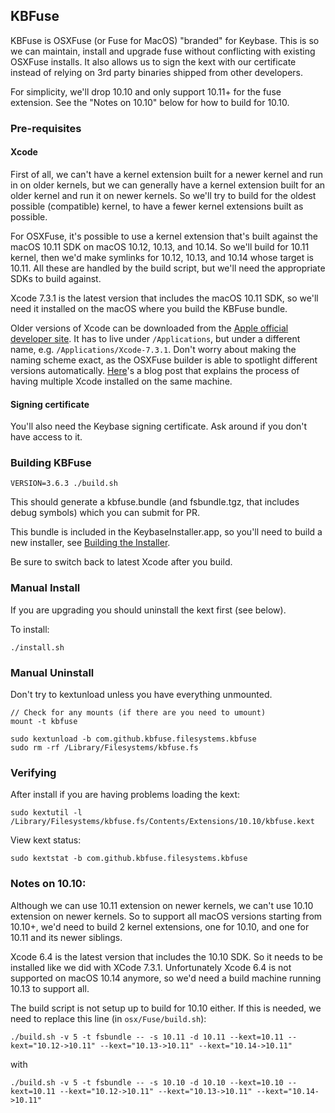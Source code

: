 ## KBFuse

KBFuse is OSXFuse (or Fuse for MacOS) "branded" for Keybase. This is so we can maintain, install and upgrade fuse without
conflicting with existing OSXFuse installs. It also allows us to sign the kext with our certificate instead
of relying on 3rd party binaries shipped from other developers.

For simplicity, we'll drop 10.10 and only support 10.11+ for the fuse
extension. See the "Notes on 10.10" below for how to build for 10.10.

### Pre-requisites

#### Xcode

First of all, we can't have a kernel extension built for a newer kernel and
run in on older kernels, but we can generally have a kernel extension built for
an older kernel and run it on newer kernels. So we'll try to build for the
oldest possible (compatible) kernel, to have a fewer kernel extensions built as
possible.

For OSXFuse, it's possible to use a kernel extension that's built against the
macOS 10.11 SDK on macOS 10.12, 10.13, and 10.14. So we'll build for 10.11
kernel, then we'd make symlinks for 10.12, 10.13, and 10.14 whose target is
10.11. All these are handled by the build script, but we'll need the
appropriate SDKs to build against.

Xcode 7.3.1 is the latest version that includes the macOS 10.11 SDK, so we'll
need it installed on the macOS where you build the KBFuse bundle.

Older versions of Xcode can be downloaded from the [Apple official developer
site](https://developer.apple.com/download/more/). It has to live under
`/Applications`, but under a different name, e.g. `/Applications/Xcode-7.3.1`.
Don't worry about making the naming scheme exact, as the OSXFuse builder is
able to spotlight different versions automatically.
[Here](https://medium.com/@hacknicity/working-with-multiple-versions-of-xcode-e331c01aa6bc)'s
a blog post that explains the process of having multiple Xcode installed on the
same machine.

#### Signing certificate

You'll also need the Keybase signing certificate. Ask around if you don't have
access to it.

### Building KBFuse

    VERSION=3.6.3 ./build.sh

This should generate a kbfuse.bundle (and fsbundle.tgz, that includes debug symbols)
which you can submit for PR.

This bundle is included in the KeybaseInstaller.app, so you'll need to build a new
installer, see [Building the Installer](/osx/Scripts/README.md).

Be sure to switch back to latest Xcode after you build.

### Manual Install

If you are upgrading you should uninstall the kext first (see below).

To install:

    ./install.sh

### Manual Uninstall

Don't try to kextunload unless you have everything unmounted.

    // Check for any mounts (if there are you need to umount)
    mount -t kbfuse

    sudo kextunload -b com.github.kbfuse.filesystems.kbfuse
    sudo rm -rf /Library/Filesystems/kbfuse.fs

### Verifying

After install if you are having problems loading the kext:

    sudo kextutil -l /Library/Filesystems/kbfuse.fs/Contents/Extensions/10.10/kbfuse.kext

View kext status:

    sudo kextstat -b com.github.kbfuse.filesystems.kbfuse

### Notes on 10.10:

Although we can use 10.11 extension on newer kernels, we can't use 10.10
extension on newer kernels. So to support all macOS versions starting from
10.10+, we'd need to build 2 kernel extensions, one for 10.10, and one for
10.11 and its newer siblings.

Xcode 6.4 is the latest version that includes the 10.10 SDK. So it needs to be
installed like we did with XCode 7.3.1. Unfortunately Xcode 6.4 is not
supported on macOS 10.14 anymore, so we'd need a build machine running 10.13 to
support all.

The build script is not setup up to build for 10.10 either. If this is needed,
we need to replace this line (in `osx/Fuse/build.sh`):

```
./build.sh -v 5 -t fsbundle -- -s 10.11 -d 10.11 --kext=10.11 --kext="10.12->10.11" --kext="10.13->10.11" --kext="10.14->10.11"
```

with

```
./build.sh -v 5 -t fsbundle -- -s 10.10 -d 10.10 --kext=10.10 --kext=10.11 --kext="10.12->10.11" --kext="10.13->10.11" --kext="10.14->10.11"
```
